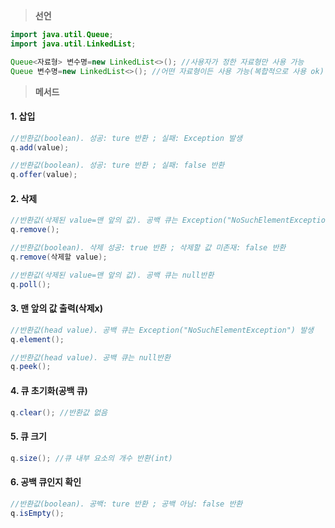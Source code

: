 
>**선언**
```java
import java.util.Queue;
import java.util.LinkedList;

Queue<자료형> 변수명=new LinkedList<>(); //사용자가 정한 자료형만 사용 가능
Queue 변수명=new LinkedList<>(); //어떤 자료형이든 사용 가능(복합적으로 사용 ok)
```


>**메서드**
#### 1. 삽입
```java
//반환값(boolean). 성공: ture 반환 ; 실패: Exception 발생
q.add(value); 

//반환값(boolean). 성공: ture 반환 ; 실패: false 반환
q.offer(value);
```

#### 2. 삭제
```java
//반환값(삭제된 value=맨 앞의 값). 공백 큐는 Exception("NoSuchElementException") 발생 
q.remove();

//반환값(boolean). 삭제 성공: true 반환 ; 삭제할 값 미존재: false 반환 
q.remove(삭제할 value);

//반환값(삭제된 value=맨 앞의 값). 공백 큐는 null반환
q.poll();
```

#### 3. 맨 앞의 값 출력(삭제x)
```java
//반환값(head value). 공백 큐는 Exception("NoSuchElementException") 발생
q.element();

//반환값(head value). 공백 큐는 null반환
q.peek();
```

#### 4. 큐 초기화(공백 큐)
```java
q.clear(); //반환값 없음
```

#### 5. 큐 크기
```java
q.size(); //큐 내부 요소의 개수 반환(int)
```

#### 6. 공백 큐인지 확인
```java
//반환값(boolean). 공백: ture 반환 ; 공백 아님: false 반환
q.isEmpty();
```